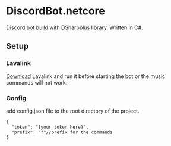 # DiscordBot.netcore
Discord bot build with DSharpplus library, Written in C#.
## Setup

### Lavalink
[Download](https://github.com/freyacodes/Lavalink/releases) Lavalink and run it before starting the bot or the music commands will not work.

### Config
add config.json file to the root directory of the project.
```
{
  "token": "{your token here}",
  "prefix": "?"//prefix for the commands
}
```
